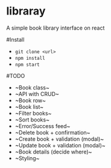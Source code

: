 # libraray
A simple book library interface on react

#Install
 * `git clone <url>`
 * `npm install`
 * `npm start`

#TODO
* ~Book class~
* ~API with CRUD~
* ~Book row~
* ~Book list~
* ~Filter books~
* ~Sort books~
* ~Error/Success feed~
* ~Delete book + confirmation~
* ~Create book + validation (modal)~
* ~Update book + validation (modal)~
* ~Book details (decide where)~
* ~Styling~
